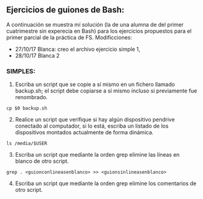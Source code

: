 ## Ejercicios de guiones de Bash:
A continuación se muestra mí solución (la de una alumna de del primer cuatrimestre sin experecia en Bash) para los ejercicios propuestos para el primer  parcial de la práctica de FS.
Modificciones:
- 27/10/17 Blanca: creo el archivo ejercicio simple 1,
- 28/10/17 Blanca  2
### SIMPLES:

1. Escriba un script que se copie a sí mismo en un fichero llamado backup.sh; el script debe
copiarse a sí mismo incluso si previamente fue renombrado.
```
cp $0 backup.sh
```

2. Realice un script que verifique si hay algún dispositivo pendrive conectado al computador,
si lo está, escriba un listado de los dispositivos montados actualmente de forma dinámica.

```
ls /media/$USER
```

3. Escriba un script que mediante la orden grep elimine las líneas en blanco de otro script.

```
grep . <guionconlineasenblanco> >> <guionsinlineasenblanco>
```

4. Escriba un script que mediante la orden grep elimine los comentarios de otro script.


